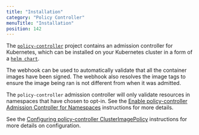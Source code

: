 ```yaml
---
title: "Installation"
category: "Policy Controller"
menuTitle: "Installation"
position: 142
---
```


The
[`policy-controller`](https://github.com/sigstore/policy-controller) project contains
an admission controller for Kubernetes, which can be installed on
your Kubernetes cluster in a form of a
[`helm chart`](https://github.com/sigstore/helm-charts/tree/main/charts/policy-controller).

The webhook can be used to automatically validate that all the container images have been signed.
The webhook also resolves the image tags to ensure the image being ran is not different from when it was admitted.

The `policy-controller` admission controller will only validate resources in
namespaces that have chosen to opt-in. See the
[Enable policy-controller Admission Controller for Namespaces](overview#enable-policy-controller-admission-controller-for-namespaces) instructions for more details.

See the [Configuring policy-controller ClusterImagePolicy](overview#configuring-policy-controller-clusterimagepolicy) instructions for more details on configuration.
